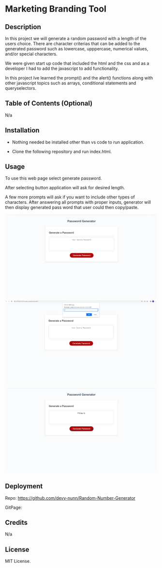 # Marketing Branding Tool 

## Description

In this project we will generate a random password with a length of the users choice. There are character criterias that can be added to the generated password such as lowercase, upppercase, numerical values, and/or special characters. 

We were given start up code that included the html and the css and as a developer I had to add the javascript to add functionality.

In this project Ive learned the prompt() and the alert() functions along with other javascript topics such as arrays, conditional statements and queryselectors.

## Table of Contents (Optional)

N/a

## Installation

- Nothing needed be installed other than vs code to run application.

- Clone the following repository and run index.html.

## Usage

To use this web page select generate password.

After selecting button application will ask for desired length.

A few more prompts will ask if you want to include other types of characters.
After answering all prompts with proper inputs, generator will then display generated pass word that user could then copy/paste.


![Website screenshot](./assets/images/img-1.PNG)
![Website screenshot](/assets/images/img-2.PNG)
![Website screenshot](/assets/images/img-3.PNG)


## Deployment

Repo: https://github.com/devv-nunn/Random-Number-Generator

GitPage: 

## Credits

N/a

## License

MIT License.